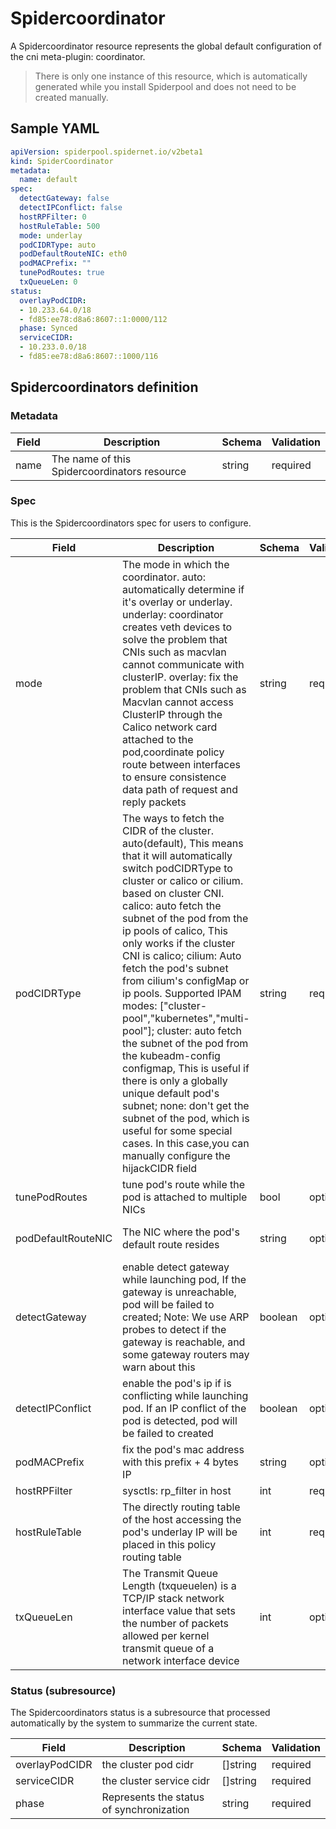 # Spidercoordinator

A Spidercoordinator resource represents the global default configuration of the cni meta-plugin: coordinator.

> There is only one instance of this resource, which is automatically generated while you install Spiderpool and does not need to be created manually.

## Sample YAML

```yaml
apiVersion: spiderpool.spidernet.io/v2beta1
kind: SpiderCoordinator
metadata:
  name: default
spec:
  detectGateway: false
  detectIPConflict: false
  hostRPFilter: 0
  hostRuleTable: 500
  mode: underlay
  podCIDRType: auto
  podDefaultRouteNIC: eth0
  podMACPrefix: ""
  tunePodRoutes: true
  txQueueLen: 0
status:
  overlayPodCIDR:
  - 10.233.64.0/18
  - fd85:ee78:d8a6:8607::1:0000/112
  phase: Synced
  serviceCIDR:
  - 10.233.0.0/18
  - fd85:ee78:d8a6:8607::1000/116
```

## Spidercoordinators definition

### Metadata

| Field     | Description                                       | Schema | Validation |
|-----------|---------------------------------------------------|--------|------------|
| name      | The name of this Spidercoordinators resource      | string | required   |

### Spec

This is the Spidercoordinators spec for users to configure.

| Field              | Description                                                                                                                                                                                                                                                                                                                                                                                                                                                                                                                                                                                                                                                                                                                              | Schema  | Validation | Values                                        | Default                      |
|--------------------|------------------------------------------------------------------------------------------------------------------------------------------------------------------------------------------------------------------------------------------------------------------------------------------------------------------------------------------------------------------------------------------------------------------------------------------------------------------------------------------------------------------------------------------------------------------------------------------------------------------------------------------------------------------------------------------------------------------------------------------|---------|------------|-----------------------------------------------|------------------------------|
| mode               | The mode in which the coordinator. auto: automatically determine if it's overlay or underlay. underlay: coordinator creates veth devices to solve the problem that CNIs such as macvlan cannot communicate with clusterIP. overlay: fix the problem that CNIs such as Macvlan cannot access ClusterIP through the Calico network card attached to the pod,coordinate policy route between interfaces to ensure consistence data path of request and reply packets                                                                                                                                                                                                                                                                        | string  | require    | auto,underlay,overlay                         | auto                         |
| podCIDRType        | The ways to fetch the CIDR of the cluster. auto(default), This means that it will automatically switch podCIDRType to cluster or calico or cilium. based on cluster CNI. calico: auto fetch the subnet of the pod from the ip pools of calico, This only works if the cluster CNI is calico; cilium: Auto fetch the pod's subnet from cilium's configMap or ip pools. Supported IPAM modes: ["cluster-pool","kubernetes","multi-pool"]; cluster: auto fetch the subnet of the pod from the kubeadm-config configmap, This is useful if there is only a globally unique default pod's subnet; none: don't get the subnet of the pod, which is useful for some special cases. In this case,you can manually configure the hijackCIDR field | string  | require    | auto,cluster,calico,cilium,none               | auto                         |
| tunePodRoutes      | tune pod's route while the pod is attached to multiple NICs                                                                                                                                                                                                                                                                                                                                                                                                                                                                                                                                                                                                                                                                              | bool    | optional   | true,false                                    | true                         |
| podDefaultRouteNIC | The NIC where the pod's default route resides                                                                                                                                                                                                                                                                                                                                                                                                                                                                                                                                                                                                                                                                                            | string  | optional   | "",eth0,net1...                               | underlay: eth0,overlay: net1 |
| detectGateway      | enable detect gateway while launching pod, If the gateway is unreachable, pod will be failed to created; Note: We use ARP probes to detect if the gateway is reachable, and some gateway routers may warn about this                                                                                                                                                                                                                                                                                                                                                                                                                                                                                                                     | boolean | optional   | true,false                                    | false                        |                                          
| detectIPConflict   | enable the pod's ip if is conflicting while launching pod. If an IP conflict of the pod is detected, pod will be failed to created                                                                                                                                                                                                                                                                                                                                                                                                                                                                                                                                                                                                       | boolean | optional   | true,false                                    | false                        |                                          
| podMACPrefix       | fix the pod's mac address with this prefix + 4 bytes IP                                                                                                                                                                                                                                                                                                                                                                                                                                                                                                                                                                                                                                                                                  | string  | optional   | a invalid mac address prefix                  | ""                           |                                          
| hostRPFilter       | sysctls: rp_filter in host                                                                                                                                                                                                                                                                                                                                                                                                                                                                                                                                                                                                                                                                                                               | int     | required   | 0,1,2;suggest to be 0                         | 0                            |
| hostRuleTable      | The directly routing table of the host accessing the pod's underlay IP will be placed in this policy routing table                                                                                                                                                                                                                                                                                                                                                                                                                                                                                                                                                                                                                       | int     | required   | int                                           | 500                          |
| txQueueLen         | The Transmit Queue Length (txqueuelen) is a TCP/IP stack network interface value that sets the number of packets allowed per kernel transmit queue of a network interface device                                                                                                                                                                                                                                                                                                                                                                                                                                                                                                                                                         | int     | optional   | >= 0, default to 0, it's mean to don't set it | 

### Status (subresource)

The Spidercoordinators status is a subresource that processed automatically by the system to summarize the current state.

| Field               | Description                                        | Schema                                                 | Validation |
|---------------------|----------------------------------------------------|--------------------------------------------------------|------------|
| overlayPodCIDR      | the cluster pod cidr                               |    []string                                            | required   |
| serviceCIDR         | the cluster service cidr                           |    []string                                            | required   |
| phase               | Represents the status of synchronization           |    string                                              | required   |
